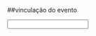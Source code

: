 ##vinculação do evento
<form (submit)="handleCriarEmail($event)" [ngClass]="{ 'newEmail--active' : isNewEmailOpen}" class="newEmail cmailForm">

<div class="mdl-textfield mdl-textfield--floating-label">
                  <input 
                  (input)="email.assunto = $event.target.value" 
                  [value] = "email.assunto"                  
                  required type="text" name="assunto" id="assunto" placeholder=" " class="mdl-textfield__input">